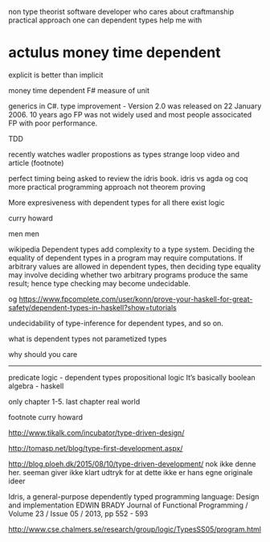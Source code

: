 non type theorist
software developer who cares about craftmanship
practical approach
one can dependent types help me with



actulus money time dependent
=======
explicit is better than implicit

money time dependent
F# measure of unit

generics in C#. type improvement - Version 2.0 was released on 22 January 2006. 
10 years ago FP was not widely used and most people associcated FP with poor performance.




TDD 

recently watches wadler propostions as types strange loop video and article (footnote)

perfect timing being asked to review the idris book. idris vs agda og coq more practical programming approach not theorem proving


More expresiveness with dependent types
for all 
there exist 
logic

curry howard

men men


wikipedia
Dependent types add complexity to a type system. Deciding the equality of dependent types in a program may require computations. If arbitrary values are allowed in dependent types, then deciding type equality may involve deciding whether two arbitrary programs produce the same result; hence type checking may become undecidable.

og 
https://www.fpcomplete.com/user/konn/prove-your-haskell-for-great-safety/dependent-types-in-haskell?show=tutorials

undecidability of type-inference for dependent types, and so on.



what is dependent types
not parametized types


why should you care


-----
predicate logic  - dependent types
propositional logic  It’s basically boolean algebra - haskell


only chapter 1-5. last chapter real world



footnote
curry howard 




http://www.tikalk.com/incubator/type-driven-design/

http://tomasp.net/blog/type-first-development.aspx/

http://blog.ploeh.dk/2015/08/10/type-driven-development/
nok ikke denne her. seeman giver ikke klart udtryk for at dette ikke er hans egne originale ideer



Idris, a general-purpose dependently typed programming
language: Design and implementation
EDWIN BRADY
Journal of Functional Programming / Volume 23 / Issue 05 / 2013, pp 552 - 593


http://www.cse.chalmers.se/research/group/logic/TypesSS05/program.html
